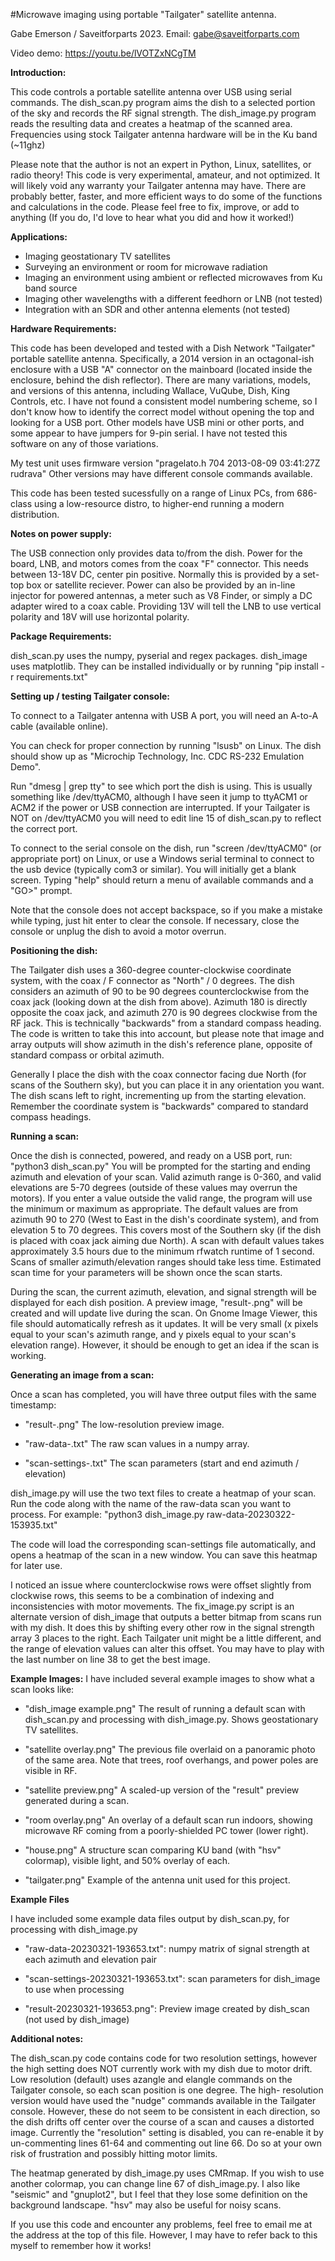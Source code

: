 #Microwave imaging using portable "Tailgater" satellite antenna.

Gabe Emerson / Saveitforparts 2023. Email: gabe@saveitforparts.com

Video demo: https://youtu.be/lVOTZxNCgTM

**Introduction:**

This code controls a portable satellite antenna over USB using serial commands.
The dish_scan.py program aims the dish to a selected portion of the sky and records
the RF signal strength. The dish_image.py program reads the resulting data and
creates a heatmap of the scanned area. Frequencies using stock Tailgater antenna
hardware will be in the Ku band (~11ghz)

Please note that the author is not an expert in Python, Linux, satellites, or
radio theory! This code is very experimental, amateur, and not optimized. It will
likely void any warranty your Tailgater antenna may have. There are probably better,
faster, and more efficient ways to do some of the functions and calculations in
the code. Please feel free to fix, improve, or add to anything (If you do, I'd
love to hear what you did and how it worked!)

**Applications:**

- Imaging geostationary TV satellites
- Surveying an environment or room for microwave radiation
- Imaging an environment using ambient or reflected microwaves from Ku band source
- Imaging other wavelengths with a different feedhorn or LNB (not tested)
- Integration with an SDR and other antenna elements (not tested)

**Hardware Requirements:**

This code has been developed and tested with a Dish Network "Tailgater" portable
satellite antenna. Specifically, a 2014 version in an octagonal-ish enclosure
with a USB "A" connector on the mainboard (located inside the enclosure, behind
the dish reflector). There are many variations, models, and versions of this
antenna, including Wallace, VuQube, Dish, King Controls, etc. I have not found a
consistent model numbering scheme, so I don't know how to identify the correct
model without opening the top and looking for a USB port. Other models have USB
mini or other ports, and some appear to have jumpers for 9-pin serial. I have not
tested this software on any of those variations.

My test unit uses firmware version "pragelato.h 704 2013-08-09 03:41:27Z rudrava"
Other versions may have different console commands available.

This code has been tested sucessfully on a range of Linux PCs, from 686-class using
a low-resource distro, to higher-end running a modern distribution.

**Notes on power supply:**

The USB connection only provides data to/from the dish. Power for the board, LNB, and
motors comes from the coax "F" connector. This needs between 13-18V DC, center pin
positive. Normally this is provided by a set-top box or satellite reciever. Power can
also be provided by an in-line injector for powered antennas, a meter such as V8 Finder,
or simply a DC adapter wired to a coax cable. Providing 13V will tell the LNB to use
vertical polarity and 18V will use horizontal polarity.

**Package Requirements:**

dish_scan.py uses the numpy, pyserial and regex packages. dish_image uses matplotlib.
They can be installed individually or by running "pip install -r requirements.txt"

**Setting up / testing Tailgater console:**

To connect to a Tailgater antenna with USB A port, you will need an A-to-A cable
(available online).

You can check for proper connection by running "lsusb" on Linux. The dish should show
up as "Microchip Technology, Inc. CDC RS-232 Emulation Demo".

Run "dmesg | grep tty" to see which port the dish is using. This is usually something
like /dev/ttyACM0, although I have seen it jump to ttyACM1 or ACM2 if the power or USB
connection are interrupted. If your Tailgater is NOT on /dev/ttyACM0 you will need to
edit line 15 of dish_scan.py to reflect the correct port.

To connect to the serial console on the dish, run "screen /dev/ttyACM0" (or appropriate
port) on Linux, or use a Windows serial terminal to connect to the usb device (typically
com3 or similar). You will initially get a blank screen. Typing "help" should return a
menu of available commands and a "GO>" prompt.

Note that the console does not accept backspace, so if you make a mistake while typing,
just hit enter to clear the console. If necessary, close the console or unplug the
dish to avoid a motor overrun.

**Positioning the dish:**

The Tailgater dish uses a 360-degree counter-clockwise coordinate system, with the coax
/ F connector as "North" / 0 degrees. The dish considers an azimuth of 90 to be 90 degrees
counterclockwise from the coax jack (looking down at the dish from above). Azimuth 180 is
directly opposite the coax jack, and azimuth 270 is 90 degrees clockwise from the RF jack.
This is technically "backwards" from a standard compass heading. The code is written to
take this into account, but please note that image and array outputs will show azimuth in
the dish's reference plane, opposite of standard compass or orbital azimuth.

Generally I place the dish with the coax connector facing due North (for scans of the
Southern sky), but you can place it in any orientation you want. The dish scans left to
right, incrementing up from the starting elevation. Remember the coordinate system is
"backwards" compared to standard compass headings.

**Running a scan:**

Once the dish is connected, powered, and ready on a USB port, run:
"python3 dish_scan.py"
You will be prompted for the starting and ending azimuth and elevation of your scan.
Valid azimuth range is 0-360, and valid elevations are 5-70 degrees (outside of these
values may overrun the motors). If you enter a value outside the valid range, the
program will use the minimum or maximum as appropriate. The default values are from
azimuth 90 to 270 (West to East in the dish's coordinate system), and from elevation 5
to 70 degrees. This covers most of the Southern sky (if the dish is placed with coax jack
aiming due North). A scan with default values takes approximately 3.5 hours due to the
minimum rfwatch runtime of 1 second. Scans of smaller azimuth/elevation ranges should take
less time. Estimated scan time for your parameters will be shown once the scan starts.

During the scan, the current azimuth, elevation, and signal strength will be displayed for
each dish position. A preview image, "result-<timestamp>.png" will be created and will
update live during the scan. On Gnome Image Viewer, this file should automatically refresh as
it updates. It will be very small (x pixels equal to your scan's azimuth range, and y pixels
equal to your scan's elevation range). However, it should be enough to get an idea if the
scan is working.

**Generating an image from a scan:**

Once a scan has completed, you will have three output files with the same timestamp:

- "result-<timestamp>.png"         The low-resolution preview image.

- "raw-data-<timestamp>.txt"       The raw scan values in a numpy array.

- "scan-settings-<timestamp>.txt"  The scan parameters (start and end azimuth / elevation)

dish_image.py will use the two text files to create a heatmap of your scan. Run the code
along with the name of the raw-data scan you want to process. For example:
"python3 dish_image.py raw-data-20230322-153935.txt"

The code will load the corresponding scan-settings file automatically, and opens a
heatmap of the scan in a new window. You can save this heatmap for later use.

I noticed an issue where counterclockwise rows were offset slightly from clockwise rows,
this seems to be a combination of indexing and inconsistencies with motor movements.
The fix_image.py script is an alternate version of dish_image that outputs a better
bitmap from scans run with my dish. It does this by shifting every other row in the
signal strength array 3 places to the right. Each Tailgater unit might be a little
different, and the range of elevation values can alter this offset. You may have to play
with the last number on line 38 to get the best image.

**Example Images:**
I have included several example images to show what a scan looks like:

- "dish_image example.png"  The result of running a default scan with dish_scan.py and
  processing with dish_image.py. Shows geostationary TV satellites.

- "satellite overlay.png"   The previous file overlaid on a panoramic photo of the same area.
  Note that trees, roof overhangs, and power poles are visible in RF.

- "satellite preview.png"   A scaled-up version of the "result" preview generated during a scan.

- "room overlay.png"        An overlay of a default scan run indoors, showing microwave RF
  coming from a poorly-shielded PC tower (lower right).

- "house.png"          A structure scan comparing KU band (with "hsv" colormap), visible
  light, and 50% overlay of each.

- "tailgater.png"          Example of the antenna unit used for this project.

**Example Files**

I have included some example data files output by dish_scan.py, for processing with dish_image.py

- "raw-data-20230321-193653.txt":   numpy matrix of signal strength at each azimuth and elevation pair

- "scan-settings-20230321-193653.txt":    scan parameters for dish_image to use when processing

- "result-20230321-193653.png":     Preview image created by dish_scan (not used by dish_image)

**Additional notes:**

The dish_scan.py code contains code for two resolution settings, however the high setting does
NOT currently work with my dish due to motor drift. Low resolution (default) uses azangle and
elangle commands on the Tailgater console, so each scan position is one degree. The high-
resolution version would have used the "nudge" commands available in the Tailgater console.
However, these do not seem to be consistent in each direction, so the dish drifts off center
over the course of a scan and causes a distorted image. Currently the "resolution" setting is
disabled, you can re-enable it by un-commenting lines 61-64 and commenting out line 66. Do so
at your own risk of frustration and possibly hitting motor limits.

The heatmap generated by dish_image.py uses CMRmap. If you wish to use another colormap, you can
change line 67 of dish_image.py. I also like "seismic" and "gnuplot2", but I feel that they lose
some definition on the background landscape. "hsv" may also be useful for noisy scans.

If you use this code and encounter any problems, feel free to email me at the address at the top
of this file. However, I may have to refer back to this myself to remember how it works! 
